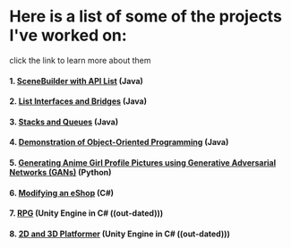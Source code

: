 # Here is a list of some of the projects I've worked on:
click the link to learn more about them

#### 1. [SceneBuilder with API List](https://jmorrison11.github.io/projects/animelist/) (Java)

#### 2. [List Interfaces and Bridges](https://jmorrison11.github.io/projects/covidtracing/) (Java)

#### 3. [Stacks and Queues](https://jmorrison11.github.io/projects/melodymaker/) (Java)

#### 4. [Demonstration of Object-Oriented Programming](https://jmorrison11.github.io/projects/fallingsand/) (Java)

#### 5. [Generating Anime Girl Profile Pictures using Generative Adversarial Networks (GANs)](https://docs.google.com/document/d/1ApjsivXtgPK96RcoFizSxukXblAEcTayfSxSIYcvPb8/edit?usp=sharing) (Python)

#### 6. [Modifying an eShop](https://jmorrison11.github.io/projects/eshop/) (C#)

#### 7. [RPG](https://jmorrison11.github.io/projects/RPG/) (Unity Engine in C# ((out-dated)))

#### 8. [2D and 3D Platformer](https://jmorrison11.github.io/projects/platformer) (Unity Engine in C# ((out-dated)))

